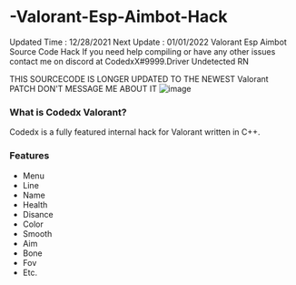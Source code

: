 # -Valorant-Esp-Aimbot-Hack
Updated Time : 12/28/2021 
Next Update : 01/01/2022
Valorant Esp Aimbot Source Code Hack If you need help compiling or have any other issues contact me on discord at CodedxX#9999.Driver Undetected RN

THIS SOURCECODE IS LONGER UPDATED TO THE NEWEST Valorant PATCH DON'T MESSAGE ME ABOUT IT
![image](https://user-images.githubusercontent.com/96410571/147380460-77ab6505-ad0c-4b65-88ba-816b91dd454f.png)


### What is Codedx Valorant?

Codedx is a fully featured internal hack for Valorant written in C++.

### Features
* Menu
* Line
* Name
* Health
* Disance
* Color
* Smooth
* Aim
* Bone
* Fov
* Etc.


